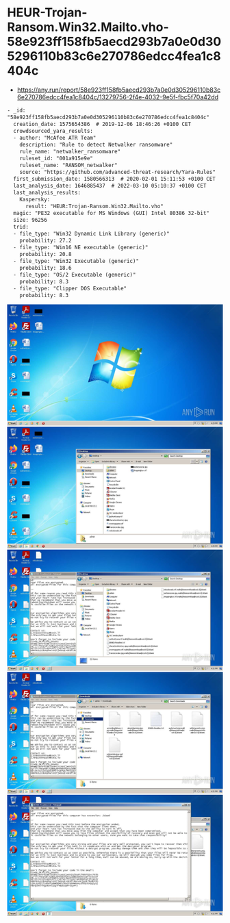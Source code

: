 # HEUR-Trojan-Ransom.Win32.Mailto.vho-58e923ff158fb5aecd293b7a0e0d305296110b83c6e270786edcc4fea1c8404c

- https://any.run/report/58e923ff158fb5aecd293b7a0e0d305296110b83c6e270786edcc4fea1c8404c/13279756-2f4e-4032-9e5f-fbc5f70a42dd

```
- _id: "58e923ff158fb5aecd293b7a0e0d305296110b83c6e270786edcc4fea1c8404c"
  creation_date: 1575654386  # 2019-12-06 18:46:26 +0100 CET
  crowdsourced_yara_results: 
  - author: "McAfee ATR Team"
    description: "Rule to detect Netwalker ransomware"
    rule_name: "netwalker_ransomware"
    ruleset_id: "001a915e9e"
    ruleset_name: "RANSOM_netwalker"
    source: "https://github.com/advanced-threat-research/Yara-Rules"
  first_submission_date: 1580566313  # 2020-02-01 15:11:53 +0100 CET
  last_analysis_date: 1646885437  # 2022-03-10 05:10:37 +0100 CET
  last_analysis_results: 
    Kaspersky: 
      result: "HEUR:Trojan-Ransom.Win32.Mailto.vho"
  magic: "PE32 executable for MS Windows (GUI) Intel 80386 32-bit"
  size: 96256
  trid: 
  - file_type: "Win32 Dynamic Link Library (generic)"
    probability: 27.2
  - file_type: "Win16 NE executable (generic)"
    probability: 20.8
  - file_type: "Win32 Executable (generic)"
    probability: 18.6
  - file_type: "OS/2 Executable (generic)"
    probability: 8.3
  - file_type: "Clipper DOS Executable"
    probability: 8.3
```

![13279756-2f4e-4032-9e5f-fbc5f70a42dd-1.jpeg](13279756-2f4e-4032-9e5f-fbc5f70a42dd-1.jpeg)
![13279756-2f4e-4032-9e5f-fbc5f70a42dd-6.jpeg](13279756-2f4e-4032-9e5f-fbc5f70a42dd-6.jpeg)
![13279756-2f4e-4032-9e5f-fbc5f70a42dd-8.jpeg](13279756-2f4e-4032-9e5f-fbc5f70a42dd-8.jpeg)
![13279756-2f4e-4032-9e5f-fbc5f70a42dd-9.jpeg](13279756-2f4e-4032-9e5f-fbc5f70a42dd-9.jpeg)
![13279756-2f4e-4032-9e5f-fbc5f70a42dd-12.jpeg](13279756-2f4e-4032-9e5f-fbc5f70a42dd-12.jpeg)
